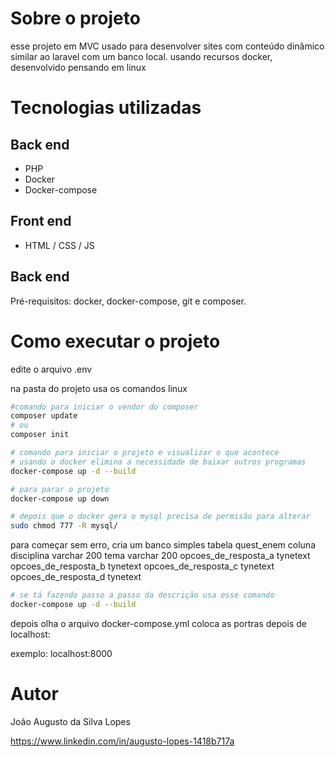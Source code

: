 # Sobre o projeto
esse projeto em MVC usado para desenvolver sites com conteúdo dinâmico similar ao laravel com um banco local.
usando recursos docker, desenvolvido pensando em linux

# Tecnologias utilizadas
## Back end
- PHP
- Docker
- Docker-compose
## Front end
- HTML / CSS / JS

## Back end
Pré-requisitos: docker, docker-compose, git e composer.

# Como executar o projeto
edite o arquivo .env

na pasta do projeto usa os comandos linux
```bash
#comando para iniciar o vendor do composer
composer update 
# ou
composer init

# comando para iniciar o projeto e visualizar o que acontece
# usando o docker elimina a necessidade de baixar outros programas
docker-compose up -d --build

# para parar o projeto
docker-compose up down

# depois que o docker gera o mysql precisa de permisão para alterar
sudo chmod 777 -R mysql/

```
para começar sem erro, cria um banco simples
tabela quest_enem
coluna
    disciplina                  varchar 200
    tema                        varchar 200
    opcoes_de_resposta_a        tynetext
    opcoes_de_resposta_b        tynetext
    opcoes_de_resposta_c        tynetext
    opcoes_de_resposta_d        tynetext


```bash
# se tá fazendo passo a passo da descrição usa esse comando
docker-compose up -d --build
```
depois olha o arquivo docker-compose.yml
coloca as portras depois de localhost:

exemplo:
localhost:8000



# Autor

João Augusto da Silva Lopes

https://www.linkedin.com/in/augusto-lopes-1418b717a